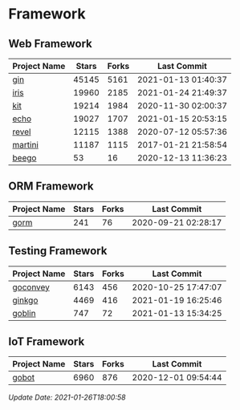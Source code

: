 # Framework

## Web Framework
| Project Name | Stars | Forks | Last Commit |
| ------------ | ----- | ----- | ----------- |
| [gin](https://github.com/gin-gonic/gin) | 45145 | 5161 | 2021-01-13 01:40:37 |
| [iris](https://github.com/kataras/iris) | 19960 | 2185 | 2021-01-24 21:49:37 |
| [kit](https://github.com/go-kit/kit) | 19214 | 1984 | 2020-11-30 02:00:37 |
| [echo](https://github.com/labstack/echo) | 19027 | 1707 | 2021-01-15 20:53:15 |
| [revel](https://github.com/revel/revel) | 12115 | 1388 | 2020-07-12 05:57:36 |
| [martini](https://github.com/go-martini/martini) | 11187 | 1115 | 2017-01-21 21:58:54 |
| [beego](https://github.com/astaxie/beego) | 53 | 16 | 2020-12-13 11:36:23 |

## ORM Framework
| Project Name | Stars | Forks | Last Commit |
| ------------ | ----- | ----- | ----------- |
| [gorm](https://github.com/jinzhu/gorm) | 241 | 76 | 2020-09-21 02:28:17 |

## Testing Framework
| Project Name | Stars | Forks | Last Commit |
| ------------ | ----- | ----- | ----------- |
| [goconvey](https://github.com/smartystreets/goconvey) | 6143 | 456 | 2020-10-25 17:47:07 |
| [ginkgo](https://github.com/onsi/ginkgo) | 4469 | 416 | 2021-01-19 16:25:46 |
| [goblin](https://github.com/franela/goblin) | 747 | 72 | 2021-01-13 15:34:25 |

## IoT Framework
| Project Name | Stars | Forks | Last Commit |
| ------------ | ----- | ----- | ----------- |
| [gobot](https://github.com/hybridgroup/gobot) | 6960 | 876 | 2020-12-01 09:54:44 |

*Update Date: 2021-01-26T18:00:58*